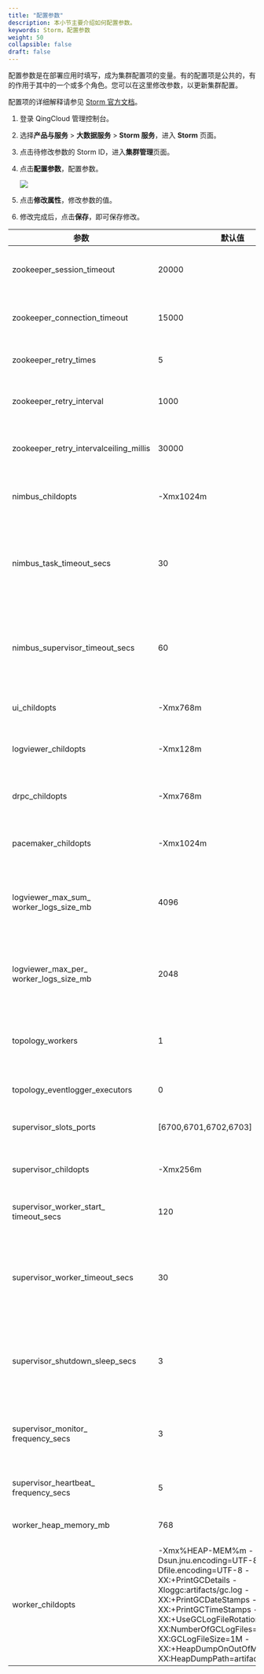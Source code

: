```yaml
---
title: "配置参数"
description: 本小节主要介绍如何配置参数。 
keywords: Storm，配置参数
weight: 50
collapsible: false
draft: false
---
```


配置参数是在部署应用时填写，成为集群配置项的变量。有的配置项是公共的，有的作用于其中的一个或多个角色。您可以在这里修改参数，以更新集群配置。

配置项的详细解释请参见 [Storm 官方文档](https://storm.apache.org/releases/)。

1. 登录 QingCloud 管理控制台。

2. 选择**产品与服务** > **大数据服务** > **Storm 服务**，进入 **Storm** 页面。

3. 点击待修改参数的 Storm ID，进入**集群管理**页面。

4. 点击**配置参数**，配置参数。

   ![](../../_images/config_storm_para.png)

5. 点击**修改属性**，修改参数的值。

6. 修改完成后，点击**保存**，即可保存修改。

| 参数                                        | 默认值                                                       | 描述                                                         | 取值范围     |
| ------------------------------------------- | ------------------------------------------------------------ | ------------------------------------------------------------ | ------------ |
| zookeeper_session_timeout                   | 20000                                                        | 客户端到 ZooKeeper 的会话超时 (单位为ms)                     | 5000~300000  |
| zookeeper_connection_timeout                | 15000                                                        | 客户端到 ZooKeeper 的连接超时(单位为ms)                      | 5000~300000  |
| zookeeper_retry_times                       | 5                                                            | 重试 Zookeeper 操作的次数                                    | 1~20         |
| zookeeper_retry_interval                    | 1000                                                         | Zookeeper 操作重试间隔 (单位为ms)                            | 1000~10000   |
| zookeeper_retry_intervalceiling_millis      | 30000                                                        | Zookeeper 操作重试间隔时间(单位为ms)                         | 10000~300000 |
| nimbus_childopts                            | -Xmx1024m                                                    | Storm nimbus 服务的 JVM 参数                                 |              |
| nimbus_task_timeout_secs                    | 30                                                           | 若 Nimbus 在该时间内未收到 Task 的心跳消息，则会重新调度该 Task | 10~300       |
| nimbus_supervisor_timeout_secs              | 60                                                           | 若 Nimbus 在该时间内未收到 Supervisor 的心跳消息，则认为该节点失效 | 10~600       |
| ui_childopts                                | -Xmx768m                                                     | Storm UI 服务的 JVM 参数                                     |              |
| logviewer_childopts                         | -Xmx128m                                                     | Storm logviewer 服务的 JVM 参数                              |              |
| drpc_childopts                              | -Xmx768m                                                     | Storm drpc 服务的 JVM 参数                                   |              |
| pacemaker_childopts                         | -Xmx1024m                                                    | Storm Pacemaker 服务的 JVM 参数                              |              |
| logviewer_max_sum_<br />worker_logs_size_mb | 4096                                                         | 所有 worker 的文件使用的最大内存(单位为 MB)                  |              |
| logviewer_max_per_<br />worker_logs_size_mb | 2048                                                         | 每个 worker 的文件使用的最大内存(单位为 MB)                  |              |
| topology_workers                            | 1                                                            | 执行该topology集群中应当启动的进程数量                       | 1~32         |
| topology_eventlogger_executors              | 0                                                            | Event Logger 的进程个数                                      | 0~10         |
| supervisor_slots_ports                      | [6700,6701,6702,6703]                                        | Worker 可用的端口列表                                        |              |
| supervisor_childopts                        | -Xmx256m                                                     | Storm Supervisor 服务的 JVM 参数                             |              |
| supervisor_worker_start_<br />timeout_secs  | 120                                                          | Worker 启动时的超时时间                                      | 60~600       |
| supervisor_worker_timeout_secs              | 30                                                           | 若 Supervisor 在该时间内未收到 Worker 的心跳消息，则会重启该 Worker | 10~600       |
| supervisor_shutdown_sleep_secs              | 3                                                            | 关闭 worker 上的线程时需要睡眠的时间(单位为秒)               | 3~600        |
| supervisor_monitor_<br />frequency_secs     | 3                                                            | supervisor 检查其监视进程的状态以及必要时重新启动的频率      | 3~600        |
| supervisor_heartbeat_<br />frequency_secs   | 5                                                            | supervisor 对集群状态的心跳频率                              | 5~600        |
| worker_heap_memory_mb                       | 768                                                          | Worker 进程默认堆内存大小                                    |              |
| worker_childopts                            | -Xmx%HEAP-MEM%m -Dsun.jnu.encoding=UTF-8 -Dfile.encoding=UTF-8 -XX:+PrintGCDetails -Xloggc:artifacts/gc.log -XX:+PrintGCDateStamps -XX:+PrintGCTimeStamps -XX:+UseGCLogFileRotation -XX:NumberOfGCLogFiles=10 -XX:GCLogFileSize=1M -XX:+HeapDumpOnOutOfMemoryError -XX:HeapDumpPath=artifacts/heapdump | Storm Worker 进程的 JVM 参数                                 |              |

